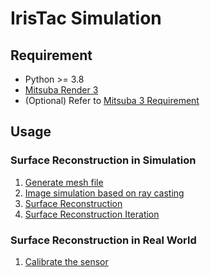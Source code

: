 # IrisTac Simulation

## Requirement
- Python >= 3.8
- [Mitsuba Render 3](https://github.com/mitsuba-renderer/mitsuba3)
- (Optional) Refer to [Mitsuba 3 Requirement](https://github.com/mitsuba-renderer/mitsuba3?tab=readme-ov-file#requirements)

## Usage

### Surface Reconstruction in Simulation
1. [Generate mesh file](./scripts/meshGenerator.ipynb)
2. [Image simulation based on ray casting](./scripts/rayCastingSimulationInMatrix.ipynb)
3. [Surface Reconstruction](./scripts/surfaceReconstruction.ipynb)
4. [Surface Reconstruction Iteration](./scripts/surfaceReconstructionIteration.ipynb)

### Surface Reconstruction in Real World

1. [Calibrate the sensor](./scripts/calibration.ipynb)
